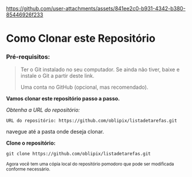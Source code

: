 





https://github.com/user-attachments/assets/841ee2c0-b931-4342-b380-85446926f233















# Como Clonar este Repositório

>
### Pré-requisitos:


> Ter o Git instalado no seu computador.
> Se ainda não tiver, baixe e instale o Git a partir deste link.
>
> Uma conta no GitHub (opcional, mas recomendado).



**Vamos clonar este repositório passo a passo.**

_Obtenha a URL do repositório:_

`URL do repositório: https://github.com/oblipix/listadetarefas.git`

navegue até a pasta onde deseja clonar.


**Clone o repositório:**

`git clone https://github.com/oblipix/listadetarefas.git`


<sub> Agora você tem uma cópia local do repositório pomodoro que pode ser modificada conforme necessário. </sub>





